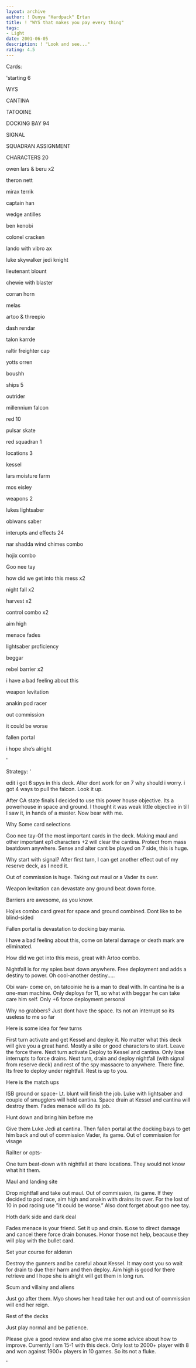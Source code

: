 ```yaml
---
layout: archive
author: ! Dunya "Hardpack" Ertan
title: ! "WYS that makes you pay every thing"
tags:
- Light
date: 2001-06-05
description: ! "Look and see..."
rating: 4.5
---
```

Cards: 

'starting 6 


WYS 

CANTINA 

TATOOINE 

DOCKING BAY 94 

SIGNAL 

SQUADRAN ASSIGNMENT 


CHARACTERS 20 

owen lars & beru x2 

theron nett 

mirax terrik 

captain han 

wedge antilles 

ben kenobi 

colonel cracken 

lando with vibro ax 

luke skywalker jedi knight 

lieutenant blount 

chewie with blaster 

corran horn 

melas 

artoo & threepio 

dash rendar 

talon karrde 

raltir freighter cap 

yotts orren 

boushh 


ships 5 

outrider 

millennium falcon 

red 10 

pulsar skate 

red squadran 1 


locations 3 

kessel 

lars moisture farm 

mos eisley 


weapons 2 

lukes lightsaber 

obiwans saber 


interupts and effects 24 

nar shadda wind chimes combo 

hojix combo 

Goo nee tay

how did we get into this mess x2 

night fall x2 

harvest x2 

control combo x2 

aim high 

menace fades 

lightsaber proficiency 

beggar 

rebel barrier x2 

i have a bad feeling about this 

weapon levitation 

anakin pod racer 

out commission 

it could be worse 

fallen portal 

i hope she&#8217;s alright 


'

Strategy: '

edit i got 6 spys in this deck. Alter dont work for on 7 why should i worry. i got 4 ways to pull the falcon. Look it up. 




After CA state finals I decided to use this power house objective. Its a powerhouse in space and ground. I thought it was weak little objective in till I saw it, in hands of a master. Now bear with me. 

Why Some card selections 

Goo nee tay-Of the most important cards in the deck. Making maul and other important ep1 characters +2 will clear the cantina. Protect from mass beatdown anywhere. Sense and alter cant be played on 7 side, this is huge. 

Why start with signal? After first turn, I can get another effect out of my reserve deck, as I need it. 

Out of commission is huge. Taking out maul or a Vader its over. 

Weapon levitation can devastate any ground beat down force. 

Barriers are awesome, as you know. 

Hojixs combo card great for space and ground combined. Dont like to be blind-sided 

Fallen portal is devastation to docking bay mania. 

I have a bad feeling about this, come on lateral damage or death mark are eliminated. 

How did we get into this mess, great with Artoo combo. 

Nightfall is for my spies beat down anywhere. Free deployment and adds a destiny to power. Oh cool-another destiny..... 

Obi wan- come on, on tatooinie he is a man to deal with. In cantina he is a one-man machine. Only deploys for 11, so what with beggar he can take care him self. Only +6 force deployment personal 

Why no grabbers? Just dont have the space. Its not an interrupt so its useless to me so far 

Here is some idea for few turns 

First turn activate and get Kessel and deploy it. No matter what this deck will give you a great hand. Mostly a site or good characters to start. Leave the force there. Next turn activate Deploy to Kessel and cantina. Only lose interrupts to force drains. Next turn, drain and deploy nightfall (with signal from reserve deck) and rest of the spy massacre to anywhere. There fine. Its free to deploy under nightfall. Rest is up to you. 


Here is the match ups 

ISB ground or space- Lt. blunt will finish the job. Luke with lightsaber and couple of smugglers will hold cantina. Space drain at Kessel and cantina will destroy them. Fades menace will do its job. 


Hunt down and bring him before me 

Give them Luke Jedi at cantina. Then fallen portal at the docking bays to get him back and out of commission Vader, its game. Out of commission for visage 


Railter or opts- 

One turn beat-down with nightfall at there locations. They would not know what hit them. 


Maul and landing site 

Drop nightfall and take out maul. Out of commission, its game. If they decided to pod race, aim high and anakin with drains its over. For the lost of 10 in pod racing use ”it could be worse.” Also dont forget about goo nee tay.


Hoth dark side and dark deal 

Fades menace is your friend. Set it up and drain. tLose to direct damage and cancel there force drain bonuses. Honor those not help, beacause they will play with the bullet card. 


Set your course for alderan 

Destroy the gunners and be careful about Kessel. It may cost you so wait for drain to due their harm and then deploy. Aim high is good for there retrieve and I hope she is alright will get them in long run. 


Scum and villainy and aliens 

Just go after them. Myo shows her head take her out and out of commission will end her reign. 


Rest of the decks 

Just play normal and be patience. 


Please give a good review and also give me some advice about how to improve. Currently I am 15-1 with this deck. Only lost to 2000+ player with 8 and won against 1900+ players in 10 games. So its not a fluke. 

'